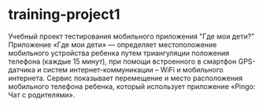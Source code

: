 # training-project1
Учебный проект тестирования мобильного приложения "Где мои дети?"
Приложение «Где мои дети» — определяет местоположение мобильного устройства ребенка путем триангуляции положения телефона (каждые 15 минут), при помощи встроенного в смартфон GPS-датчика и систем интернет-коммуникации – WiFi и мобильного интернета. Сервис показывает перемещение и место расположения мобильного телефона ребенка, который использует приложение «Pingo: Чат с родителями».
